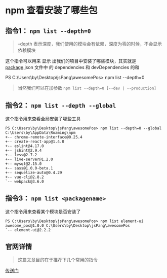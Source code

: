 npm 查看安装了哪些包
============

指令1： `npm list --depth=0`
-------------------------

> –depth 表示深度，我们使用的模块会有依赖，深度为零的时候，不会显示依赖模块

这个指令可以用来 显示 出我们的项目中安装了哪些模块，其实就是 [package](https://so.csdn.net/so/search?q=package&spm=1001.2101.3001.7020).json 文件中 的 dependencies 和 devDependencies 的和


PS C:\Users\by\Desktop\jsPang\awesomePos> npm list --depth=0

> 当然我们可以在加参数 `npm list --depth=0 [--dev | --production]`

指令2： `npm list --depth --global`
--------------------------------

这个指令用来查看全局安装了哪些工具

```null
PS C:\Users\by\Desktop\jsPang\awesomePos> npm list --depth=0 --global
C:\Users\by\AppData\Roaming\npm
+-- chrome-remote-interface@0.25.4
+-- create-react-app@1.4.0
+-- eslint@4.17.0
+-- jshint@2.9.4
+-- less@2.7.2
+-- live-server@1.2.0
+-- mysql@2.15.0
+-- sass@1.0.0-beta.1
+-- sequelize-auto@0.4.29
+-- vue-cli@2.8.2
`-- webpack@3.6.0
```

指令3： `npm list <packagename>`
-----------------------------

这个指令用来查看某个模块是否安装了

```null
PS C:\Users\by\Desktop\jsPang\awesomePos> npm list element-ui
awesome_pos@1.0.0 C:\Users\by\Desktop\jsPang\awesomePos
`-- element-ui@2.2.2
```

官网详情
----

> 这篇文章目的在于推荐下几个常用的指令

[传送门](https://docs.npmjs.com/cli/ls)

 